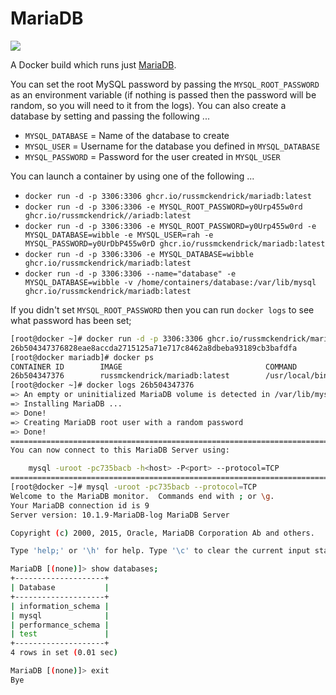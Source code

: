 MariaDB
=============

[![](https://github.com/russmckendrick/docker/workflows/mariadb/badge.svg)](https://github.com/users/russmckendrick/packages/container/package/mariadb)

A Docker build which runs just [MariaDB](https://mariadb.org/).

You can set the root MySQL password by passing the `MYSQL_ROOT_PASSWORD` as an environment variable (if nothing is passed then the password will be random, so you will need to it from the logs). You can also create a database by setting and passing the following ...

- `MYSQL_DATABASE` = Name of the database to create
- `MYSQL_USER` = Username for the database you defined in `MYSQL_DATABASE`
- `MYSQL_PASSWORD` = Password for the user created in `MYSQL_USER`

You can launch a container by using one of the following ...

- `docker run -d -p 3306:3306 ghcr.io/russmckendrick/mariadb:latest`
- `docker run -d -p 3306:3306 -e MYSQL_ROOT_PASSWORD=y0Urp455w0rd ghcr.io/russmckendrick//ariadb:latest`
- `docker run -d -p 3306:3306 -e MYSQL_ROOT_PASSWORD=y0Urp455w0rd -e MYSQL_DATABASE=wibble -e MYSQL_USER=rah -e MYSQL_PASSWORD=y0UrDbP455w0rD ghcr.io/russmckendrick/mariadb:latest`
- `docker run -d -p 3306:3306 -e MYSQL_DATABASE=wibble ghcr.io/russmckendrick/mariadb:latest`
- `docker run -d -p 3306:3306 --name="database" -e MYSQL_DATABASE=wibble -v /home/containers/database:/var/lib/mysql ghcr.io/russmckendrick/mariadb:latest`

If you didn't set `MYSQL_ROOT_PASSWORD` then you can run `docker logs` to see what password has been set;

``` bash
[root@docker ~]# docker run -d -p 3306:3306 ghcr.io/russmckendrick/mariadb:latest
26b504347376828eae8accda2715125a71e717c8462a8dbeba93189cb3bafdfa
[root@docker mariadb]# docker ps
CONTAINER ID        IMAGE                                COMMAND              CREATED             STATUS              PORTS                    NAMES
26b504347376        russmckendrick/mariadb:latest        /usr/local/bin/run   4 seconds ago       Up 3 seconds        0.0.0.0:3306->3306/tcp   mydbserver     
[root@docker ~]# docker logs 26b504347376
=> An empty or uninitialized MariaDB volume is detected in /var/lib/mysql
=> Installing MariaDB ...
=> Done!
=> Creating MariaDB root user with a random password
=> Done!
========================================================================
You can now connect to this MariaDB Server using:

    mysql -uroot -pc735bacb -h<host> -P<port> --protocol=TCP
========================================================================
[root@docker ~]# mysql -uroot -pc735bacb --protocol=TCP
Welcome to the MariaDB monitor.  Commands end with ; or \g.
Your MariaDB connection id is 9
Server version: 10.1.9-MariaDB-log MariaDB Server

Copyright (c) 2000, 2015, Oracle, MariaDB Corporation Ab and others.

Type 'help;' or '\h' for help. Type '\c' to clear the current input statement.

MariaDB [(none)]> show databases;
+--------------------+
| Database           |
+--------------------+
| information_schema |
| mysql              |
| performance_schema |
| test               |
+--------------------+
4 rows in set (0.01 sec)

MariaDB [(none)]> exit
Bye
```